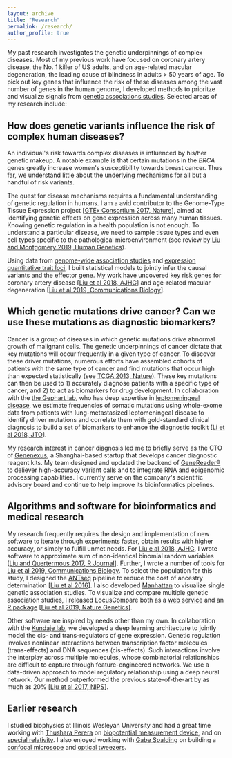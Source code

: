 ```yaml
---
layout: archive
title: "Research"
permalink: /research/
author_profile: true
---
```


My past research investigates the genetic underpinnings of complex diseases. Most of my previous work have focused on coronary artery disease, the No. 1 killer of US adults, and on age-related macular degeneration, the leading cause of blindness in adults > 50 years of age. To pick out key genes that influence the risk of these diseases among the vast number of genes in the human genome, I developed methods to prioritze and visualize signals from [genetic associations studies](https://en.wikipedia.org/wiki/Genetic_association). Selected areas of my research include:

How does genetic variants influence the risk of complex human diseases?
----

An individual's risk towards complex diseases is influenced by his/her genetic makeup. A notable example is that certain mutations in the *BRCA* genes greatly increase women's susceptibility towards breast cancer. Thus far, we understand little about the underlying mechanisms for all but a handful of risk variants. 

The quest for disease mechanisms requires a fundamental understanding of genetic regulation in humans. I am a avid contributor to the Genome-Type Tissue Expression project [[GTEx Consortium 2017, Nature](https://www.nature.com/articles/nature24277)], aimed at identifying genetic effects on gene expression across many human tissues. Knowing genetic regulation in a health population is not enough. To understand a particular disease, we need to sample tissue types and even cell types specific to the pathological microenvironment (see review by [Liu and Montgomery 2019, Human Genetics](https://link.springer.com/article/10.1007%2Fs00439-019-02044-2)).

Using data from [genome-wide association studies](https://en.wikipedia.org/wiki/Genome-wide_association_study) and [expression quantitative trait loci](https://en.wikipedia.org/wiki/Expression_quantitative_trait_loci), I built statistical models to jointly infer the causal variants and the effector gene. My work have uncovered key risk genes for coronary artery disease [[Liu et al 2018, AJHG](https://www.cell.com/ajhg/fulltext/S0002-9297%2818%2930267-2)] and age-related macular degeneration [[Liu et al 2019, Communications Biology](https://www.nature.com/articles/s42003-019-0430-6)].


Which genetic mutations drive cancer? Can we use these mutations as diagnostic biomarkers? 
----
Cancer is a group of diseases in which genetic mutations drive abnormal growth of malignant cells. The genetic underpinnings of cancer dictate that key mutations will occur frequently in a given type of cancer. To discover these driver mutations, numerous efforts have assembled cohorts of patients with the same type of cancer and find mutations that occur high than expected statistically (see [TCGA 2013, Nature](https://www.nature.com/articles/ng.2764)). These key mutations can then be used to 1) accurately diagnose patients with a specific type of cancer, and 2) to act as biomarkers for drug development. In collaboration with the [the Gephart lab](http://www.gephartlab.com/), who has deep expertise in [leptomeningeal disease](https://en.wikipedia.org/wiki/Leptomeningeal_cancer), we estimate frequencies of somatic mutations using whole-exome data from patients with lung-metastasized leptomeningeal disease to identify driver mutations and correlate them with gold-standard clinical diagnosis to build a set of biomarkers to enhance the diagnostic toolkit [[Li et al 2018, JTO](https://www.sciencedirect.com/science/article/pii/S1556086418302223)].

My research interest in cancer diagnosis led me to briefly serve as the CTO of [Genenexus](http://www.genenexus.com/), a Shanghai-based startup that develops cancer diagnostic reagent kits. My team designed and updated the backend of [GeneReader®](http://genereader.cn/) to deliever high-accuracy variant calls and to integrate RNA and epigenomic processing capabilities. I currently serve on the company's scientific advisory board and continue to help improve its bioinformatics pipelines. 


Algorithms and software for bioinformatics and medical research
----
My research frequently requires the design and implementation of new software to iterate through experiments faster, obtain results with higher accuracy, or simply to fulfill unmet needs. For [Liu e al 2018, AJHG](https://www.cell.com/ajhg/fulltext/S0002-9297%2818%2930267-2), I wrote software to approximate sum of non-identical binomial random variables [[Liu and Quertermous 2017, R Journal](https://journal.r-project.org/archive/2018/RJ-2018-011/RJ-2018-011.pdf)]. Further, I wrote a number of tools for [Liu et al 2019, Communications Biology](https://www.nature.com/articles/s42003-019-0430-6). To select the population for this study, I designed the [ANTseq](https://github.com/boxiangliu/ANTseq) pipeline to reduce the cost of ancestry determination [[Liu et al 2016](http://stanford.edu/~bliu2/pubs/ANTseq.pdf)]. I also developed [Manhattan](https://github.com/boxiangliu/manhattan) to visualize single genetic association studies. To visualize and compare multiple genetic association studies, I released LocusCompare both as a [web service](http://locuscompare.com/) and an [R package](https://github.com/boxiangliu/locuscomparer) [[Liu et al 2019, Nature Genetics](https://www.nature.com/articles/s41588-019-0404-0)]. 

Other software are inspired by needs other than my own. In collaboration with the [Kundaje lab](https://sites.google.com/site/anshulkundaje/), we developed a deep learning architecture to jointly model the cis- and trans-regulators of gene expression. Genetic regulation involves nonlinear interactions between transcription factor molecules (trans-effects) and DNA sequences (cis-effects). Such interactions involve the interplay across multiple molecules, whose combinatorial relationships are difficult to capture through feature-engineered networks. We use a data-driven approach to model regulatory relationship using a deep neural network. Our method outperformed the previous state-of-the-art by as much as 20% [[Liu et al 2017, NIPS](https://arxiv.org/abs/1908.09426)].


Earlier research
----
I studied biophysics at Illinois Wesleyan University and had a great time working with [Thushara Perera](http://sun.iwu.edu/~tperera/research.html) on [biopotential measurement device](https://digitalcommons.iwu.edu/cgi/viewcontent.cgi?referer=https://scholar.google.com/&httpsredir=1&article=2888&context=jwprc), and on [special relativity](https://arxiv.org/abs/1508.01968). I also enjoyed working with [Gabe Spalding](http://sun.iwu.edu/~gspaldin/Site/Overview.html) on building a [confocal microsope](https://digitalcommons.iwu.edu/jwprc/2012/posters2/11/) and [optical tweezers](https://digitalcommons.iwu.edu/jwprc/2013/posters2/21/).